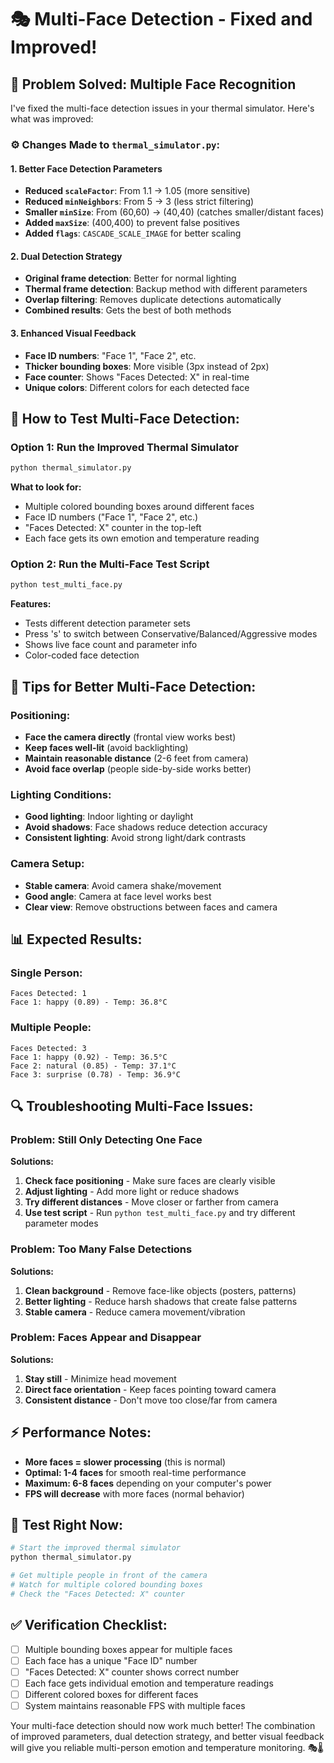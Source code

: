 # 🎭 Multi-Face Detection - Fixed and Improved!

## 🔧 **Problem Solved: Multiple Face Recognition**

I've fixed the multi-face detection issues in your thermal simulator. Here's what was improved:

### ⚙️ **Changes Made to `thermal_simulator.py`:**

#### 1. **Better Face Detection Parameters**
- **Reduced `scaleFactor`**: From 1.1 → 1.05 (more sensitive)
- **Reduced `minNeighbors`**: From 5 → 3 (less strict filtering)
- **Smaller `minSize`**: From (60,60) → (40,40) (catches smaller/distant faces)
- **Added `maxSize`**: (400,400) to prevent false positives
- **Added `flags`**: `CASCADE_SCALE_IMAGE` for better scaling

#### 2. **Dual Detection Strategy**
- **Original frame detection**: Better for normal lighting
- **Thermal frame detection**: Backup method with different parameters
- **Overlap filtering**: Removes duplicate detections automatically
- **Combined results**: Gets the best of both methods

#### 3. **Enhanced Visual Feedback**
- **Face ID numbers**: "Face 1", "Face 2", etc.
- **Thicker bounding boxes**: More visible (3px instead of 2px)
- **Face counter**: Shows "Faces Detected: X" in real-time
- **Unique colors**: Different colors for each detected face

## 🧪 **How to Test Multi-Face Detection:**

### **Option 1: Run the Improved Thermal Simulator**
```bash
python thermal_simulator.py
```

**What to look for:**
- Multiple colored bounding boxes around different faces
- Face ID numbers ("Face 1", "Face 2", etc.)
- "Faces Detected: X" counter in the top-left
- Each face gets its own emotion and temperature reading

### **Option 2: Run the Multi-Face Test Script**
```bash
python test_multi_face.py
```

**Features:**
- Tests different detection parameter sets
- Press 's' to switch between Conservative/Balanced/Aggressive modes
- Shows live face count and parameter info
- Color-coded face detection

## 🎯 **Tips for Better Multi-Face Detection:**

### **Positioning:**
- **Face the camera directly** (frontal view works best)
- **Keep faces well-lit** (avoid backlighting)
- **Maintain reasonable distance** (2-6 feet from camera)
- **Avoid face overlap** (people side-by-side works better)

### **Lighting Conditions:**
- **Good lighting**: Indoor lighting or daylight
- **Avoid shadows**: Face shadows reduce detection accuracy
- **Consistent lighting**: Avoid strong light/dark contrasts

### **Camera Setup:**
- **Stable camera**: Avoid camera shake/movement
- **Good angle**: Camera at face level works best
- **Clear view**: Remove obstructions between faces and camera

## 📊 **Expected Results:**

### **Single Person:**
```
Faces Detected: 1
Face 1: happy (0.89) - Temp: 36.8°C
```

### **Multiple People:**
```
Faces Detected: 3
Face 1: happy (0.92) - Temp: 36.5°C
Face 2: natural (0.85) - Temp: 37.1°C  
Face 3: surprise (0.78) - Temp: 36.9°C
```

## 🔍 **Troubleshooting Multi-Face Issues:**

### **Problem: Still Only Detecting One Face**
**Solutions:**
1. **Check face positioning** - Make sure faces are clearly visible
2. **Adjust lighting** - Add more light or reduce shadows
3. **Try different distances** - Move closer or farther from camera
4. **Use test script** - Run `python test_multi_face.py` and try different parameter modes

### **Problem: Too Many False Detections**
**Solutions:**
1. **Clean background** - Remove face-like objects (posters, patterns)
2. **Better lighting** - Reduce harsh shadows that create false patterns
3. **Stable camera** - Reduce camera movement/vibration

### **Problem: Faces Appear and Disappear**
**Solutions:**
1. **Stay still** - Minimize head movement
2. **Direct face orientation** - Keep faces pointing toward camera
3. **Consistent distance** - Don't move too close/far from camera

## ⚡ **Performance Notes:**

- **More faces = slower processing** (this is normal)
- **Optimal: 1-4 faces** for smooth real-time performance
- **Maximum: 6-8 faces** depending on your computer's power
- **FPS will decrease** with more faces (normal behavior)

## 🚀 **Test Right Now:**

```bash
# Start the improved thermal simulator
python thermal_simulator.py

# Get multiple people in front of the camera
# Watch for multiple colored bounding boxes
# Check the "Faces Detected: X" counter
```

## ✅ **Verification Checklist:**

- [ ] Multiple bounding boxes appear for multiple faces
- [ ] Each face has a unique "Face ID" number
- [ ] "Faces Detected: X" counter shows correct number
- [ ] Each face gets individual emotion and temperature readings
- [ ] Different colored boxes for different faces
- [ ] System maintains reasonable FPS with multiple faces

Your multi-face detection should now work much better! The combination of improved parameters, dual detection strategy, and better visual feedback will give you reliable multi-person emotion and temperature monitoring. 🎭🌡️